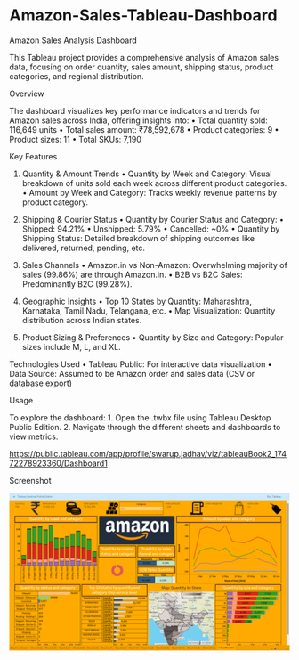 # Amazon-Sales-Tableau-Dashboard

Amazon Sales Analysis Dashboard

This Tableau project provides a comprehensive analysis of Amazon sales data, focusing on order quantity, sales amount, shipping status, product categories, and regional distribution.

Overview

The dashboard visualizes key performance indicators and trends for Amazon sales across India, offering insights into:
	•	Total quantity sold: 116,649 units
	•	Total sales amount: ₹78,592,678
	•	Product categories: 9
	•	Product sizes: 11
	•	Total SKUs: 7,190

Key Features

1. Quantity & Amount Trends
	•	Quantity by Week and Category: Visual breakdown of units sold each week across different product categories.
	•	Amount by Week and Category: Tracks weekly revenue patterns by product category.

2. Shipping & Courier Status
	•	Quantity by Courier Status and Category:
	•	Shipped: 94.21%
	•	Unshipped: 5.79%
	•	Cancelled: ~0%
	•	Quantity by Shipping Status: Detailed breakdown of shipping outcomes like delivered, returned, pending, etc.

3. Sales Channels
	•	Amazon.in vs Non-Amazon: Overwhelming majority of sales (99.86%) are through Amazon.in.
	•	B2B vs B2C Sales: Predominantly B2C (99.28%).

4. Geographic Insights
	•	Top 10 States by Quantity: Maharashtra, Karnataka, Tamil Nadu, Telangana, etc.
	•	Map Visualization: Quantity distribution across Indian states.

5. Product Sizing & Preferences
	•	Quantity by Size and Category: Popular sizes include M, L, and XL.

Technologies Used
	•	Tableau Public: For interactive data visualization
	•	Data Source: Assumed to be Amazon order and sales data (CSV or database export)

Usage

To explore the dashboard:
	1.	Open the .twbx file using Tableau Desktop Public Edition.
	2.	Navigate through the different sheets and dashboards to view metrics.

 https://public.tableau.com/app/profile/swarup.jadhav/viz/tableauBook2_17472278923360/Dashboard1

 Screenshot

 ![dashboard screenshot](https://github.com/Jadhavswarup/Amazon-Sales-Tableau-Dashboard/blob/main/Screenshot%20(10).png)

